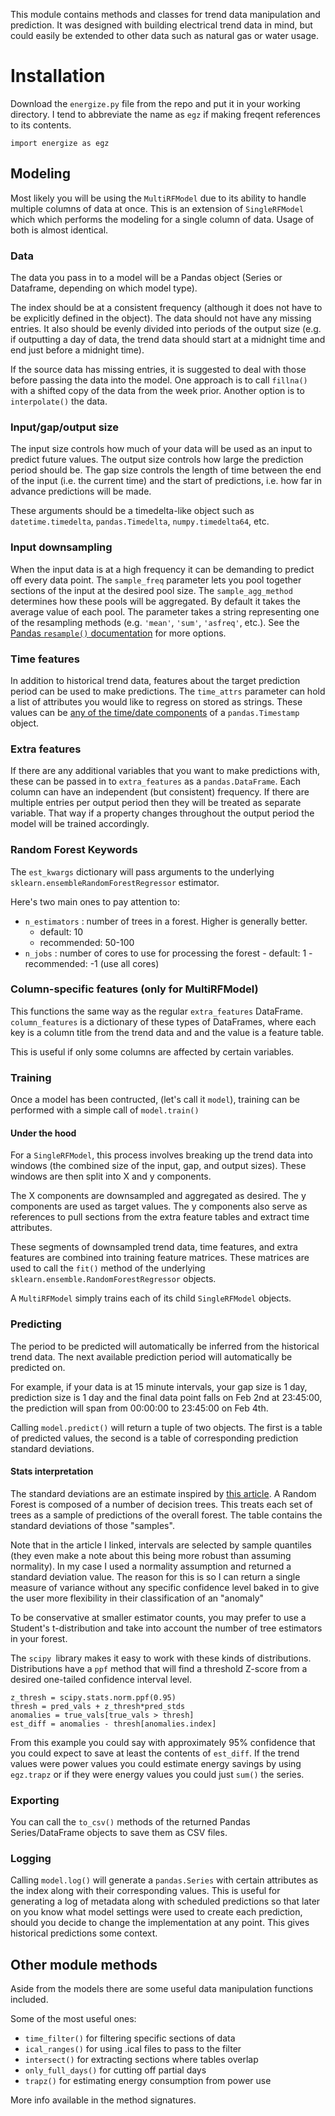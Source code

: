 This module contains methods and classes for trend data manipulation and prediction. It was designed with building electrical trend data in mind, but could easily be extended to other data such as natural gas or water usage.

# Installation
Download the `energize.py` file from the repo and put it in your working directory.
I tend to abbreviate the name as `egz` if making freqent references to its contents.

	import energize as egz

## Modeling
Most likely you will be using the `MultiRFModel` due to its ability to handle multiple columns of data at once. This is an extension of `SingleRFModel` which which performs the modeling for a single column of data. Usage of both is almost identical.

### Data
The data you pass in to a model will be a Pandas object (Series or Dataframe, depending on which model type).

The index should be at a consistent frequency (although it does not have to be explicitly defined in the object). The data should not have any missing entries. It also should be evenly divided into periods of the output size (e.g. if outputting a day of data, the trend data should start at a midnight time and end just before a midnight time).

If the source data has missing entries, it is suggested to deal with those before passing the data into the model. One approach is to call `fillna()` with a shifted copy of the data from the week prior. Another option is to `interpolate()` the data.

### Input/gap/output size
The input size controls how much of your data will be used as an input to predict future values. The output size controls how large the prediction period should be. The gap size controls the length of time between the end of the input (i.e. the current time) and the start of predictions, i.e. how far in advance predictions will be made.

These arguments should be a timedelta-like object such as `datetime.timedelta`, `pandas.Timedelta`, `numpy.timedelta64`, etc.

### Input downsampling
When the input data is at a high frequency it can be demanding to predict off every data point. The `sample_freq` parameter lets you pool together sections of the input at the desired pool size. The `sample_agg_method` determines how these pools will be aggregated. By default it takes the average value of each pool. The parameter takes a string representing one of the resampling methods (e.g. `'mean'`, `'sum'`, `'asfreq'`, etc.). See the [Pandas `resample()` documentation](https://pandas.pydata.org/pandas-docs/stable/generated/pandas.DataFrame.resample.html) for more options.

### Time features
In addition to historical trend data, features about the target prediction period can be used to make predictions. The `time_attrs` parameter can hold a list of attributes you would like to regress on stored as strings. These values can be [any of the time/date components](https://pandas.pydata.org/pandas-docs/stable/timeseries.html#time-date-components) of a `pandas.Timestamp` object.

### Extra features
If there are any additional variables that you want to make predictions with, these can be passed in to `extra_features` as a `pandas.DataFrame`. Each column can have an independent (but consistent) frequency. If there are multiple entries per output period then they will be treated as separate variable. That way if a property changes throughout the output period the model will be trained accordingly.

### Random Forest Keywords
The `est_kwargs` dictionary will pass arguments to the underlying `sklearn.ensembleRandomForestRegressor` estimator.

Here's two main ones to pay attention to:

 - `n_estimators` : number of trees in a forest. Higher is generally better.
      - default: 10
      - recommended: 50-100
 - `n_jobs` : number of cores to use for processing the forest
       - default: 1
       - recommended: -1 (use all cores)

### Column-specific features (only for MultiRFModel)
This functions the same way as the regular `extra_features` DataFrame. `column_features` is a dictionary of these types of DataFrames, where each key is a column title from the trend data and and the value is a feature table.

This is useful if only some columns are affected by certain variables.

### Training
Once a model has been contructed, (let's call it `model`), training can be performed with a simple call of `model.train()`

#### Under the hood
For a `SingleRFModel`, this process involves breaking up the trend data into windows (the combined size of the input, gap, and output sizes). These windows are then split into X and y components.

The X components are downsampled and aggregated as desired. The y components are used as target values. The y components also serve as references to pull sections from the extra feature tables and extract time attributes.

These segments of downsampled trend data, time features, and extra features are combined into training feature matrices. These matrices are used to call the `fit()` method of the underlying `sklearn.ensemble.RandomForestRegressor` objects.

A `MultiRFModel` simply trains each of its child `SingleRFModel` objects.

### Predicting
The period to be predicted will automatically be inferred from the historical trend data. The next available prediction period will automatically be predicted on.

For example, if your data is at 15 minute intervals, your gap size is 1 day, prediction size is 1 day and the final data point falls on Feb 2nd at 23:45:00, the prediction will span from 00:00:00 to 23:45:00 on Feb 4th.

Calling `model.predict()` will return a tuple of two objects. The first is a table of predicted values, the second is a table of corresponding prediction standard deviations.

#### Stats interpretation
The standard deviations are an estimate inspired by [this article](http://blog.datadive.net/prediction-intervals-for-random-forests/). A Random Forest is composed of a number of decision trees. This treats each set of trees as a sample of predictions of the overall forest. The table contains the standard deviations of those "samples".

Note that in the article I linked, intervals are selected by sample quantiles (they even make a note about this being more robust than assuming normality). In my case I used a normality assumption and returned a standard deviation value. The reason for this is so I can return a single measure of variance without any specific confidence level baked in to give the user more flexibility in their classification of an "anomaly"

To be conservative at smaller estimator counts, you may prefer to use a Student's t-distribution and take into account the number of tree estimators in your forest.

The `scipy `library makes it easy to work with these kinds of distributions. Distributions have a `ppf` method that will find a threshold Z-score from a desired one-tailed confidence interval level.

    z_thresh = scipy.stats.norm.ppf(0.95)
    thresh = pred_vals + z_thresh*pred_stds
    anomalies = true_vals[true_vals > thresh]
    est_diff = anomalies - thresh[anomalies.index]

From this example you could say with approximately 95% confidence that you could expect to save at least the contents of `est_diff`. If the trend values were power values you could estimate energy savings by using `egz.trapz` or if they were energy values you could just `sum()` the series.

### Exporting
You can call the `to_csv()` methods of the returned Pandas Series/DataFrame objects to save them as CSV files.

### Logging
Calling `model.log()` will generate a `pandas.Series` with certain attributes as the index along with their corresponding values. This is useful for generating a log of metadata along with scheduled predictions so that later on you know what model settings were used to create each prediction, should you decide to change the implementation at any point. This gives historical predictions some context.

## Other module methods
Aside from the models there are some useful data manipulation functions included.

Some of the most useful ones:

 - `time_filter()` for filtering specific sections of data
 - `ical_ranges()` for using .ical files to pass to the filter
 - `intersect()` for extracting sections where tables overlap
 - `only_full_days()` for cutting off partial days
 - `trapz()` for estimating energy consumption from power use

More info available in the method signatures.

